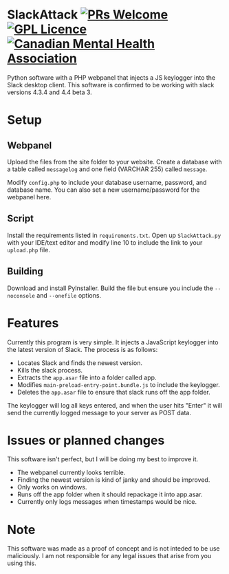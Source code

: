 # SlackAttack [![PRs Welcome](https://img.shields.io/badge/PRs-welcome-brightgreen.svg?style=flat-square)](http://makeapullrequest.com) [![GPL Licence](https://badges.frapsoft.com/os/gpl/gpl.svg?v=103)](https://opensource.org/licenses/GPL-3.0/) [![Canadian Mental Health Association](https://i.imgur.com/GvXBeY4.png)](https://cmha.ca/donate)
Python software with a PHP webpanel that injects a JS keylogger into the Slack desktop client. This software is confirmed to be working with slack versions 4.3.4 and 4.4 beta 3.

# Setup

## Webpanel
Upload the files from the site folder to your website. Create a database with a table called `messagelog` and one field (VARCHAR 255) called `message`.

Modify `config.php` to include your database username, password, and database name. You can also set a new username/password for the webpanel here.

## Script
Install the requirements listed in `requirements.txt`. Open up `SlackAttack.py` with your IDE/text editor and modify line 10 to include the link to your `upload.php` file.

## Building
Download and install PyInstaller. Build the file but ensure you include the `--noconsole` and `--onefile` options.

# Features
Currently this program is very simple. It injects a JavaScript keylogger into the latest version of Slack. The process is as follows:

- Locates Slack and finds the newest version.
- Kills the slack process.
- Extracts the `app.asar` file into a folder called app.
- Modifies `main-preload-entry-point.bundle.js` to include the keylogger.
- Deletes the `app.asar` file to ensure that slack runs off the app folder.

The keylogger will log all keys entered, and when the user hits "Enter" it will send the currently logged message to your server as POST data. 

# Issues or planned changes
This software isn't perfect, but I will be doing my best to improve it.

- The webpanel currently looks terrible.
- Finding the newest version is kind of janky and should be improved.
- Only works on windows.
- Runs off the app folder when it should repackage it into app.asar.
- Currently only logs messages when timestamps would be nice.

# Note
This software was made as a proof of concept and is not inteded to be use maliciously. I am not responsible for any legal issues that arise from you using this.
